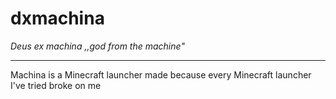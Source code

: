 # dxmachina
_Deus ex machina_
_,,god from the machine"_

---

Machina is a Minecraft launcher made because every Minecraft launcher I've tried broke on me
